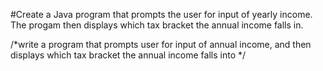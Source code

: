 #Create a Java program that prompts the user for input of yearly income. The progam then displays which tax bracket the annual income falls in.

/*write a program that prompts user for input
of annual income, and then displays which 
tax bracket the annual income falls into
*/ 
